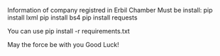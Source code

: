 Information of company registred in Erbil Chamber
Must be install:
pip install lxml
pip install bs4
pip install requests

You can use 
pip install -r requirements.txt


May the force be with you
Good Luck!
